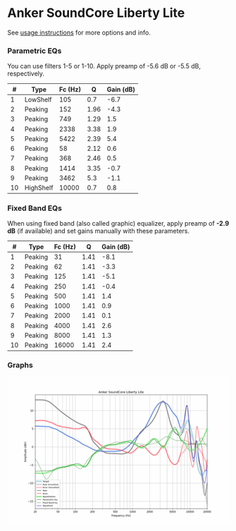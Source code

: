 # Anker SoundCore Liberty Lite
See [usage instructions](https://github.com/jaakkopasanen/AutoEq#usage) for more options and info.

### Parametric EQs
You can use filters 1-5 or 1-10. Apply preamp of -5.6 dB or -5.5 dB, respectively.

|   # | Type      |   Fc (Hz) |    Q |   Gain (dB) |
|-----|-----------|-----------|------|-------------|
|   1 | LowShelf  |       105 | 0.7  |        -6.7 |
|   2 | Peaking   |       152 | 1.96 |        -4.3 |
|   3 | Peaking   |       749 | 1.29 |         1.5 |
|   4 | Peaking   |      2338 | 3.38 |         1.9 |
|   5 | Peaking   |      5422 | 2.39 |         5.4 |
|   6 | Peaking   |        58 | 2.12 |         0.6 |
|   7 | Peaking   |       368 | 2.46 |         0.5 |
|   8 | Peaking   |      1414 | 3.35 |        -0.7 |
|   9 | Peaking   |      3462 | 5.3  |        -1.1 |
|  10 | HighShelf |     10000 | 0.7  |         0.8 |

### Fixed Band EQs
When using fixed band (also called graphic) equalizer, apply preamp of **-2.9 dB** (if available) and set gains manually with these parameters.

|   # | Type    |   Fc (Hz) |    Q |   Gain (dB) |
|-----|---------|-----------|------|-------------|
|   1 | Peaking |        31 | 1.41 |        -8.1 |
|   2 | Peaking |        62 | 1.41 |        -3.3 |
|   3 | Peaking |       125 | 1.41 |        -5.1 |
|   4 | Peaking |       250 | 1.41 |        -0.4 |
|   5 | Peaking |       500 | 1.41 |         1.4 |
|   6 | Peaking |      1000 | 1.41 |         0.9 |
|   7 | Peaking |      2000 | 1.41 |         0.1 |
|   8 | Peaking |      4000 | 1.41 |         2.6 |
|   9 | Peaking |      8000 | 1.41 |         1.3 |
|  10 | Peaking |     16000 | 1.41 |         2.4 |

### Graphs
![](./Anker%20SoundCore%20Liberty%20Lite.png)
